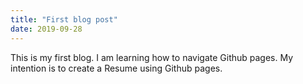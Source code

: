 ```yaml
---
title: "First blog post"
date: 2019-09-28
---
```

This is my first blog. I am learning how to navigate Github pages. My intention is to create a Resume using Github pages.
